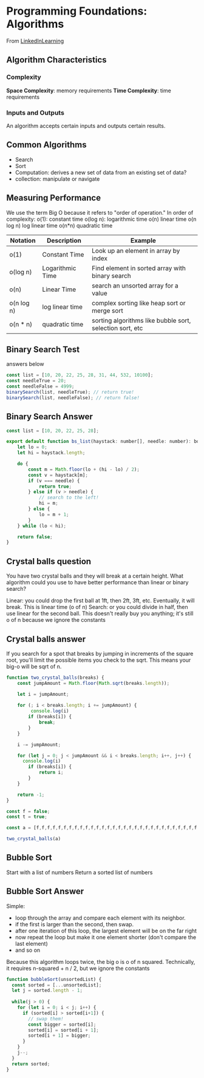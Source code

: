 # Programming Foundations: Algorithms
From [LinkedInLearning](https://www.linkedin.com/learning/programming-foundations-algorithms/)

## Algorithm Characteristics

### Complexity
**Space Complexity**: memory requirements
**Time Complexity**: time requirements

### Inputs and Outputs
An algorithm accepts certain inputs and outputs certain results.

## Common Algorithms
- Search
- Sort
- Computation: derives a new set of data from an existing set of data?
- collection: manipulate or navigate

## Measuring Performance
We use the term Big O because it refers to "order of operation." In order of complexity:
o(1): constant time
o(log n): logarithmic time
o(n) linear time
o(n log n) log linear time
o(n*n) quadratic time



| Notation | Description | Example | 
| -------- | ----------- | ------- |
| o(1) | Constant Time | Look up an element in array by index |
| o(log n) | Logarithmic Time | Find element in sorted array with binary search |
| o(n) | Linear Time | search an unsorted array for a value | 
| o(n log n) | log linear time | complex sorting like heap sort or merge sort |
| o(n * n) | quadratic time | sorting algorithms like bubble sort, selection sort, etc |

## Binary Search Test 
answers below
```js
const list = [10, 20, 22, 25, 28, 31, 44, 532, 10100];
const needleTrue = 20;
const needleFalse = 4999;
binarySearch(list, needleTrue); // return true!
binarySearch(list, needleFalse); // return false!
```

## Binary Search Answer
```js
const list = [10, 20, 22, 25, 28];

export default function bs_list(haystack: number[], needle: number): boolean {
    let lo = 0;
    let hi = haystack.length;

    do {
        const m = Math.floor(lo + (hi - lo) / 2);
        const v = haystack[m];
        if (v === needle) {
            return true;
        } else if (v > needle) {
            // search to the left!
            hi = m;
        } else {
            lo = m + 1;
        }
    } while (lo < hi);

    return false;
}
```

## Crystal balls question
You have two crystal balls and they will break at a certain height. What algorithm could you use to have better performance than linear or binary search? 

Linear: you could drop the first ball at 1ft, then 2ft, 3ft, etc. Eventually, it will break. This is linear time (o of n)
Search: or you could divide in half, then use linear for the second ball. This doesn't really buy you anything; it's still o of n because we ignore the constants

## Crystal balls answer
If you search for a spot that breaks by jumping in increments of the square root, you'll limit the possible items you check to the sqrt. This means your big-o will be sqrt of n. 
```js
function two_crystal_balls(breaks) {
    const jumpAmount = Math.floor(Math.sqrt(breaks.length));

    let i = jumpAmount;
    
    for (; i < breaks.length; i += jumpAmount) {
         console.log(i)
        if (breaks[i]) {
            break;
        }
    }

    i -= jumpAmount;

    for (let j = 0; j < jumpAmount && i < breaks.length; i++, j++) {
      console.log(i)
        if (breaks[i]) {
            return i;
        }
    }

    return -1;
}

const f = false;
const t = true;

const a = [f,f,f,f,f,f,f,f,f,f,f,f,f,f,f,f,f,f,f,f,f,f,f,f,f,f,f,f,f,f,t,t,t,t,t,t,t,t]

two_crystal_balls(a)
```
## Bubble Sort
Start with a list of numbers
Return a sorted list of numbers

## Bubble Sort Answer
Simple: 
- loop through the array and compare each element with its neighbor.
- if the first is larger than the second, then swap.
- after one iteration of this loop, the largest element will be on the far right
- now repeat the loop but make it one element shorter (don't compare the last element)
- and so on

Because this algorithm loops twice, the big o is o of n squared.
Technically, it requires n-squared + n / 2, but we ignore the constants

```js
function bubbleSort(unsortedList) {
  const sorted = [...unsortedList];
  let j = sorted.length - 1;
 
  while(j > 0) {
    for (let i = 0; i < j; i++) {
      if (sorted[i] > sorted[i+1]) {
        // swap them!
        const bigger = sorted[i];
        sorted[i] = sorted[i + 1];
        sorted[i + 1] = bigger;
      }
    }
    j--;
  }
  return sorted;
}
```
